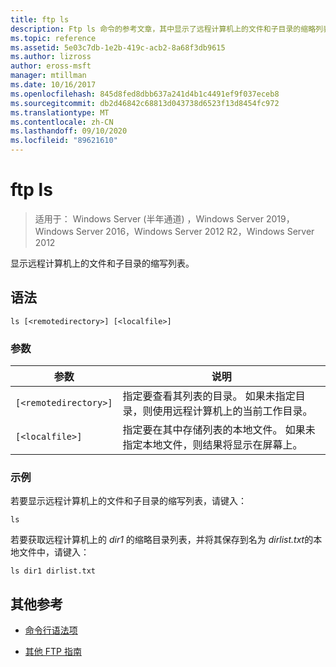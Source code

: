 ```yaml
---
title: ftp ls
description: Ftp ls 命令的参考文章，其中显示了远程计算机上的文件和子目录的缩略列表。
ms.topic: reference
ms.assetid: 5e03c7db-1e2b-419c-acb2-8a68f3db9615
ms.author: lizross
author: eross-msft
manager: mtillman
ms.date: 10/16/2017
ms.openlocfilehash: 845d8fed8dbb637a241d4b1c4491ef9f037eceb8
ms.sourcegitcommit: db2d46842c68813d043738d6523f13d8454fc972
ms.translationtype: MT
ms.contentlocale: zh-CN
ms.lasthandoff: 09/10/2020
ms.locfileid: "89621610"
---
```

# <a name="ftp-ls"></a>ftp ls

> 适用于： Windows Server (半年通道) ，Windows Server 2019，Windows Server 2016，Windows Server 2012 R2，Windows Server 2012

显示远程计算机上的文件和子目录的缩写列表。

## <a name="syntax"></a>语法

```
ls [<remotedirectory>] [<localfile>]
```

### <a name="parameters"></a>参数

| 参数 | 说明 |
| --------- |------------ |
| `[<remotedirectory>]` | 指定要查看其列表的目录。 如果未指定目录，则使用远程计算机上的当前工作目录。 |
| `[<localfile>]` | 指定要在其中存储列表的本地文件。 如果未指定本地文件，则结果将显示在屏幕上。 |

### <a name="examples"></a>示例

若要显示远程计算机上的文件和子目录的缩写列表，请键入：

```
ls
```

若要获取远程计算机上的 *dir1* 的缩略目录列表，并将其保存到名为 *dirlist.txt*的本地文件中，请键入：

```
ls dir1 dirlist.txt
```

## <a name="additional-references"></a>其他参考

- [命令行语法项](command-line-syntax-key.md)

- [其他 FTP 指南](/previous-versions/orphan-topics/ws.10/cc756013(v=ws.10))
